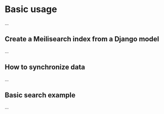 # Basic usage

...

## Create a Meilisearch index from a Django model

...

## How to synchronize data

...

## Basic search example

...
